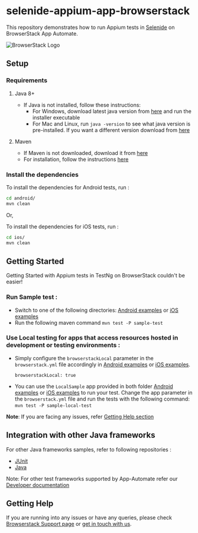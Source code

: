 # selenide-appium-app-browserstack
This repository demonstrates how to run Appium tests in [Selenide](https://selenide.org/) on BrowserStack App Automate.

![BrowserStack Logo](https://d98b8t1nnulk5.cloudfront.net/production/images/layout/logo-header.png?1469004780)

## Setup

### Requirements

1. Java 8+

    - If Java is not installed, follow these instructions:
        - For Windows, download latest java version from [here](https://java.com/en/download/) and run the installer executable
        - For Mac and Linux, run `java -version` to see what java version is pre-installed. If you want a different version download from [here](https://java.com/en/download/)

2. Maven
   - If Maven is not downloaded, download it from [here](https://maven.apache.org/download.cgi)
   - For installation, follow the instructions [here](https://maven.apache.org/install.html)

### Install the dependencies

To install the dependencies for Android tests, run :
```sh
cd android/
mvn clean
```

Or,

To install the dependencies for iOS tests, run :

```sh
cd ios/
mvn clean
```

## Getting Started

Getting Started with Appium tests in TestNg on BrowserStack couldn't be easier!

### **Run Sample test :**

- Switch to one of the following directories: [Android examples](android) or [iOS examples](ios)
- Run the following maven command `mvn test -P sample-test`

### **Use Local testing for apps that access resources hosted in development or testing environments :**

- Simply configure the `browserstackLocal` parameter in the `browserstack.yml` file accordingly in [Android examples](android) or [iOS examples](ios).
  ```
  browserstackLocal: true
  ```
- You can use the `LocalSample` app provided in both folder [Android examples](android) or [iOS examples](ios) to run your test. Change the app parameter in the `browserstack.yml` file and run the tests with the following command: `mvn test -P sample-local-test`


**Note**: If you are facing any issues, refer [Getting Help section](#Getting-Help)

## Integration with other Java frameworks

For other Java frameworks samples, refer to following repositories :

- [JUnit](https://github.com/browserstack/junit-appium-app-browserstack)
- [Java](https://github.com/browserstack/java-appium-app-browserstack)

Note: For other test frameworks supported by App-Automate refer our [Developer documentation](https://www.browserstack.com/docs/)

## Getting Help

If you are running into any issues or have any queries, please check [Browserstack Support page](https://www.browserstack.com/support/app-automate) or [get in touch with us](https://www.browserstack.com/contact?ref=help).
